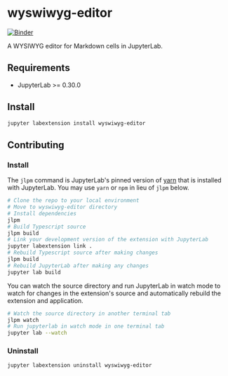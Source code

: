 # wyswiwyg-editor

[![Binder](https://mybinder.org/badge_logo.svg)](https://mybinder.org/v2/gh/jupytercalpoly/jupyterlab-richtext-mode/master)

A WYSIWYG editor for Markdown cells in JupyterLab.

## Requirements

* JupyterLab >= 0.30.0 

## Install

```bash
jupyter labextension install wyswiwyg-editor
```

## Contributing

### Install

The `jlpm` command is JupyterLab's pinned version of
[yarn](https://yarnpkg.com/) that is installed with JupyterLab. You may use
`yarn` or `npm` in lieu of `jlpm` below.

```bash
# Clone the repo to your local environment
# Move to wyswiwyg-editor directory
# Install dependencies
jlpm
# Build Typescript source
jlpm build
# Link your development version of the extension with JupyterLab
jupyter labextension link .
# Rebuild Typescript source after making changes
jlpm build
# Rebuild JupyterLab after making any changes
jupyter lab build
```

You can watch the source directory and run JupyterLab in watch mode to watch for changes in the extension's source and automatically rebuild the extension and application.

```bash
# Watch the source directory in another terminal tab
jlpm watch
# Run jupyterlab in watch mode in one terminal tab
jupyter lab --watch
```

### Uninstall

```bash
jupyter labextension uninstall wyswiwyg-editor
```

